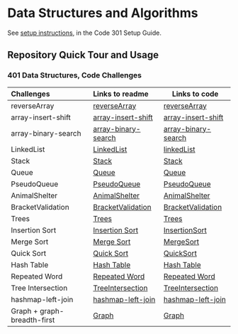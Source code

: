 # Data Structures and Algorithms

See [setup instructions](https://codefellows.github.io/setup-guide/code-301/3-code-challenges), in the Code 301 Setup
Guide.

## Repository Quick Tour and Usage

### 401 Data Structures, Code Challenges

| Challenges          | Links to readme                                                 | Links to code                                                                  |
| :------------------ | :-------------------------------------------------------------- | ------------------------------------------------------------------------------ |
| reverseArray        | [reverseArray](challenges/reverseArray/README.md)               | [reverseArray](challenges/reverseArray/reverseArray.java)                      |
| array-insert-shift  | [array-insert-shift](challenges/array-insert-shift/README.md)   | [array-insert-shift](challenges/array-insert-shift/array-insert-shift.java)    |
| array-binary-search | [array-binary-search](challenges/array-binary-search/README.md) | [array-binary-search](challenges/array-binary-search/array-binary-search.java) |
| LinkedList          | [LinkedList](challenges/linkedList/README.md)                   | [linkedList](challenges/linkedList/src/main/java/linkedlist)                   |
| Stack          | [Stack](challenges/challenges/StackAndQueue.md)                   | [Stack](challenges/challenges/src/main/java/stackAndQueue/Stack.java)                   |
| Queue          | [Queue](challenges/challenges/StackAndQueue.md)                   | [Queue](challenges/challenges/src/main/java/stackAndQueue/Queue.java)                   |
| PseudoQueue          | [PseudoQueue](challenges/challenges/PseudoQueue.md)                   | [PseudoQueue](challenges/challenges/src/main/java/stackAndQueue/PseudoQueue.java)                   |
| AnimalShelter          | [AnimalShelter](challenges/challenges/AnimalShelter.md)                   | [AnimalShelter](challenges/challenges/src/main/java/stackAndQueue/AnimalShelter.java)                   |
| BracketValidation          | [BracketValidation](challenges/challenges/validateBrackets.md)                   | [BracketValidation](challenges/challenges/src/main/java/stackQueueBrackets/BracketValidation.java)                   |
| Trees          | [Trees](challenges/trees/Trees.md)                   | [Trees](challenges/trees/src/main/java)                   |
| Insertion Sort          | [Insertion Sort](challenges/blog/InsertionSort/InsertionSort.md)                   | [InsertionSort](challenges/blog/InsertionSort/InsertionSort.java)
| Merge Sort          | [Merge Sort](challenges/blog/MergeSort/MergeSort.md)                   | [MergeSort](challenges/blog/MergeSort/MergeSort.java)                   |
| Quick Sort          | [Quick Sort](challenges/blog/QuickSort/QuickSort.md)                   | [QuickSort](challenges/blog/QuickSort/QuickSort.java)                   |
| Hash Table          | [Hash Table](challenges/hashTable/hashTable.md)                   | [Hash Table](challenges/hashTable/src/main/java/hashTable/HashTable.java)                   |
| Repeated Word          | [Repeated Word](challenges/hashMap/RepeatedWord.md)                   | [Repeated Word](challenges/hashMap/src/main/java/App.java)                   |
| Tree Intersection         | [TreeIntersection](challenges/TreeIntersection/TreeIntersection.md)                   | [TreeIntersection](challenges/TreeIntersection/src/main/java/App.java)                   |
| hashmap-left-join         | [hashmap-left-join](challenges/hashmapLeftJoin/README.md)                   | [hashmap-left-join](challenges/hashmapLeftJoin/src/main/java/App.java)                   |
| Graph + graph-breadth-first          | [Graph](challenges/graph/README.md)                   | [Graph](challenges/graph/src/main/java/graph/Graph.java)                   |

